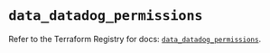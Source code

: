 # `data_datadog_permissions`

Refer to the Terraform Registry for docs: [`data_datadog_permissions`](https://registry.terraform.io/providers/datadog/datadog/3.78.0/docs/data-sources/permissions).
